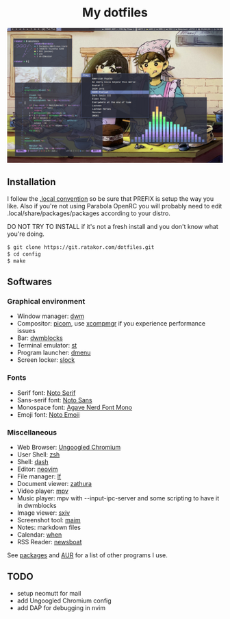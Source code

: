 <h1 align="center">My dotfiles</h1>

![screenshot](/pictures/normal.png)

## Installation
I follow the [.local convention](https://gist.github.com/Earnestly/84cf9670b7e11ae2eac6f753910efebe) so be sure that PREFIX is setup the way you like. Also if you're not using Parabola OpenRC you will probably need to edit .local/share/packages/packages according to your distro.

DO NOT TRY TO INSTALL if it's not a fresh install and you don't know what you're doing.

	$ git clone https://git.ratakor.com/dotfiles.git
	$ cd config
	$ make

## Softwares

### Graphical environment

- Window manager: [dwm](https://dwm.suckless.org)
- Compositor: [picom](https://github.com/yshui/picom), use [xcompmgr](https://github.com/freedesktop/xcompmgr) if you experience performance issues
- Bar: [dwmblocks](https://github.com/torrinfail/dwmblocks)
- Terminal emulator: [st](https://st.suckless.org/)
- Program launcher: [dmenu](https://tools.suckless.org/dmenu)
- Screen locker: [slock](https://tools.suckless.org/slock)

### Fonts
- Serif font: [Noto Serif](https://fonts.google.com/noto/specimen/Noto+Serif)
- Sans-serif font: [Noto Sans](https://fonts.google.com/noto/specimen/Noto+Sans)
- Monospace font: [Agave Nerd Font Mono](https://github.com/ryanoasis/nerd-fonts/tree/master/patched-fonts/Agave)
- Emoji font: [Noto Emoji](https://fonts.google.com/noto/specimen/Noto+Emoji)

### Miscellaneous

- Web Browser: [Ungoogled Chromium](https://github.com/ungoogled-software/ungoogled-chromium)
- User Shell: [zsh](https://github.com/zsh-users/zsh)
- Shell: [dash](http://gondor.apana.org.au/~herbert/dash/)
- Editor: [neovim](https://github.com/neovim/neovim)
- File manager: [lf](https://github.com/gokcehan/lf)
- Document viewer: [zathura](https://github.com/pwmt/zathura)
- Video player: [mpv](https://github.com/mpv-player/mpv)
- Music player: mpv with --input-ipc-server and some scripting to have it in dwmblocks
- Image viewer: [sxiv](https://github.com/xyb3rt/sxiv)
- Screenshot tool: [maim](https://github.com/naelstrof/maim)
- Notes: markdown files
- Calendar: [when](https://github.com/bcrowell/when)
- RSS Reader: [newsboat](https://newsboat.org/)

See [packages](.local/share/packages/packages) and [AUR](.local/share/packages/packages.aur) for a list of other programs I use.

## TODO
- setup neomutt for mail
- add Ungoogled Chromium config
- add DAP for debugging in nvim
